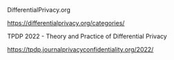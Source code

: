 DifferentialPrivacy.org

https://differentialprivacy.org/categories/

TPDP 2022 - Theory and Practice of Differential Privacy

https://tpdp.journalprivacyconfidentiality.org/2022/